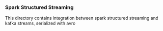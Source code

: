 ### Spark Structured Streaming ###

This directory contains integration between spark structured streaming and kafka streams, serialized with avro